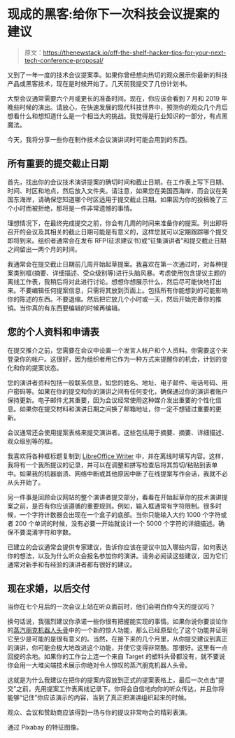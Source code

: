 # 现成的黑客:给你下一次科技会议提案的建议

> 原文：<https://thenewstack.io/off-the-shelf-hacker-tips-for-your-next-tech-conference-proposal/>

又到了一年一度的技术会议提案季。如果你曾经想向热切的观众展示你最新的科技产品或黑客技术，现在是时候开始了。几天前我提交了几份计划书。

大型会议通常需要六个月或更长的准备时间。现在，你应该会看到 7 月和 2019 年晚些时候的演出。请放心，在快速发展的现代科技世界中，预测你的观众几个月后想看什么和想知道什么是一个相当大的挑战。我觉得是行业知识的一部分，有点黑魔法。

今天，我将分享一些你在制作技术会议演讲词时可能会用到的东西。

## 所有重要的提交截止日期

首先，找出你的会议技术演讲提案的确切时间和截止日期。在工作表上写下日期、时间、时区和地点，然后放入文件夹。请注意，如果您在美国西海岸，而会议在美国东海岸，请确保您知道哪个时区适用于提交截止日期。如果因为你的投稿晚了三个小时而被拒绝，那将是一件非常遗憾的事情。

理想情况下，在最终完成提交之前，你会有几周的时间来准备你的提案。列出即将召开的会议及其相关的截止日期可能是有意义的，这样您就可以定期跟踪哪个提交即将到来。组织者通常会在发布 RFP(征求建议书)或“征集演讲者”和提交截止日期之间留出一两个月的时间。

我通常会在提交截止日期前几周开始起草提案。我喜欢在第一次通过时，对各种提案类别框(摘要、详细描述、受众级别等)进行头脑风暴。考虑使用包含提议主题的离线工作表，我稍后将对此进行讨论。想想你想展示什么，然后尽可能快地打出来。不要编辑任何提案信息，只需将其放到页面上。包括所有你能想到的可能影响你的陈述的东西。不要退缩。然后把它放几个小时或一天，然后开始完善你的推销。当你真的有东西要编辑的时候再编辑。

## 您的个人资料和申请表

在提交推介之前，您需要在会议中设置一个发言人帐户和个人资料。你需要这个来登录你的帐户。这很好，因为组织者用它作为一种方式来提醒你的机会，计划的变化和你的提案状态。

您的演讲者资料包括一般联系信息，如您的姓名、地址、电子邮件、电话号码、用户密码等。如果在你的提交和你的演讲之间有任何变化，确保通过你的演讲者账户保持更新。电子邮件尤其重要，因为会议经常使用这种媒介发出重要的个性化信息。如果你在提交材料和演讲日期之间换了邮箱地址，你一定不想错过重要的更新。

会议通常还会使用提案表格来提交演讲者。这些包括用于摘要、摘要、详细描述、观众级别等的框。

我喜欢将各种框标题复制到 [LibreOffice Writer](https://www.libreoffice.org/discover/writer/) 中，并在离线时填写内容。这样，我将有一个我所提议的记录，并可以在调整和拼写检查后将其剪切/粘贴到表单中。如果我的机器崩溃、网络中断或其他原因中断了在线提案写作会话，我就不必从头开始了。

另一件事是回顾会议网站的整个演讲者提交部分，看看在开始起草你的技术演讲提案之前，是否有你应该遵循的重要规则。例如，输入框通常有字符限制。很多时候，一个字符计数器会出现在一个盒子的底部。当你只能输入大约 1000 个字符或者 200 个单词的时候，没有必要一开始就设计一个 5000 个字符的详细描述。确保不要混淆字符和字数。

已建立的会议通常会提供专家建议，告诉你应该在提议中加入哪些内容，如何表达你的想法，以及为什么听众会报名参加你的演讲。请务必阅读这些建议，因为它们通常对新手和有经验的演讲者都有很好的建议。

## 现在求婚，以后交付

当你在七个月后的一次会议上站在听众面前时，他们会明白你今天的提议吗？

换句话说，我强烈建议你承诺一些你很有把握能实现的事情。如果你说你要谈论你的[蒸汽朋克机器人头骨](https://thenewstack.io/off-the-shelf-hacker-buy-or-build-parts-for-a-robotic-skull/)中的一个新的惊人功能，那么已经原型化了这个功能并证明它至少是可能的是很有意义的。当然，在接下来的几个月里，从你提交建议到真正的演讲，你可能会极大地改进这个功能，并使它变得非常酷。那很好。这里有一点回旋的余地。如果你的工作台上连一个来自 Target 的塑料头骨都没有，就不要说你会用一大堆尖端技术展示你绝对令人惊叹的蒸汽朋克机器人头骨。

这就是为什么我建议在把你的提案内容放到正式的提案表格上，最后一次点击“提交”之前，先用提案工作表离线记录下。你将会自信地向你的听众传达，并且你将能够“记住”你应该演示的内容，当到了真正把演讲组织起来的时候。

观众、会议和赞助商应该得到一场与你的提议非常吻合的精彩表演。

通过 Pixabay 的特征图像。

<svg xmlns:xlink="http://www.w3.org/1999/xlink" viewBox="0 0 68 31" version="1.1"><title>Group</title> <desc>Created with Sketch.</desc></svg>